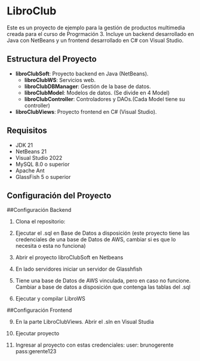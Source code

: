 # LibroClub

Este es un proyecto de ejemplo para la gestión de productos multimedia creada para el curso de Progrmación 3. Incluye un backend desarrollado en Java con NetBeans y un frontend desarrollado en C# con Visual Studio.

## Estructura del Proyecto

- **libroClubSoft**: Proyecto backend en Java (NetBeans).
  - **libroClubWS**: Servicios web.
  - **libroClubDBManager**: Gestión de la base de datos.
  - **libroClubModel**: Modelos de datos. (Se divide en 4 Model)
  - **libroClubController**: Controladores y DAOs.(Cada Model tiene su controller)
- **libroClubViews**: Proyecto frontend en C# (Visual Studio).

## Requisitos

- JDK 21
- NetBeans 21
- Visual Studio 2022
- MySQL 8.0 o superior
- Apache Ant
- GlassFish 5 o superior

## Configuración del Proyecto

##Configuración Backend

1. Clona el repositorio:

2. Ejecutar el .sql en Base de Datos a disposición (este proyecto tiene las credenciales de una base de Datos de AWS, cambiar si es que lo necesita o esta no funciona)
   
4. Abrir el proyecto libroClubSoft en Netbeans

5. En lado servidores iniciar un servidor de Glasshfish

6. Tiene una base de Datos de AWS vinculada, pero en caso no funcione. Cambiar a base de datos a disposición que contenga las tablas del .sql

7. Ejecutar y compilar LibroWS

##Configuración Frontend

9. En la parte LibroClubViews. Abrir el .sln en Visual Studia

11. Ejecutar proyecto

12. Ingresar al proyecto con estas credenciales:   user: brunogerente   pass:gerente123
